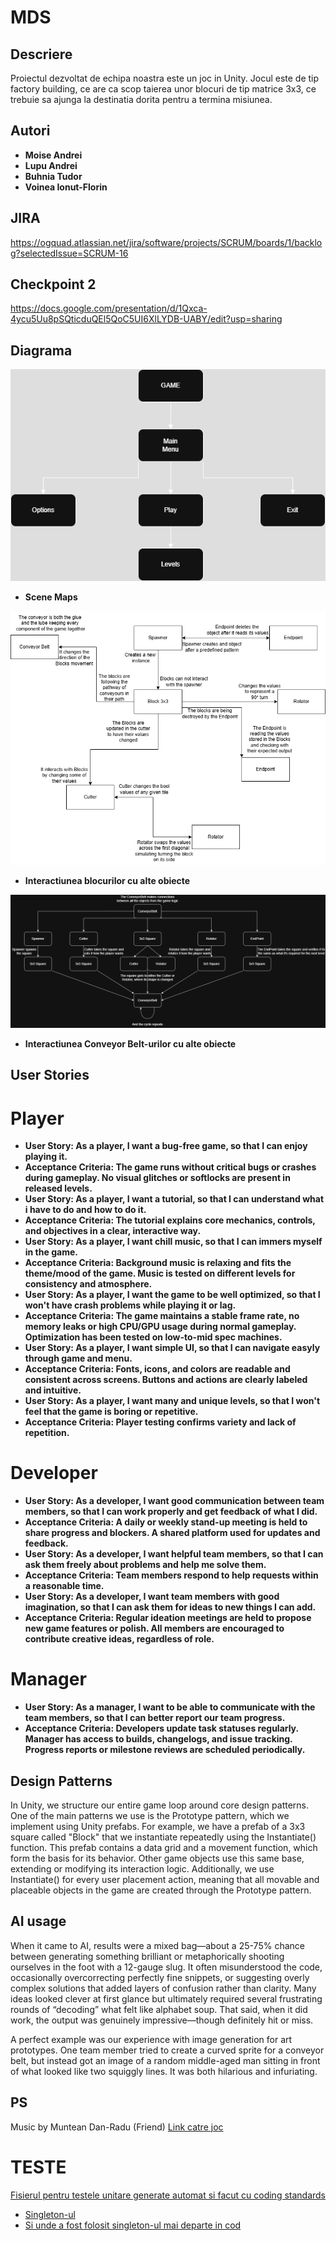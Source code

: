 # MDS

## Descriere
Proiectul dezvoltat de echipa noastra este un joc in Unity. Jocul este de tip factory building, ce are ca scop taierea unor blocuri de tip matrice 3x3, ce trebuie sa ajunga la destinatia dorita pentru a termina misiunea.

## Autori
- **Moise Andrei**
- **Lupu Andrei**
- **Buhnia Tudor**
- **Voinea Ionut-Florin**

## JIRA
https://ogquad.atlassian.net/jira/software/projects/SCRUM/boards/1/backlog?selectedIssue=SCRUM-16

## Checkpoint 2
https://docs.google.com/presentation/d/1Qxca-4ycu5Uu8pSQticduQEl5QoC5UI6XlLYDB-UABY/edit?usp=sharing

## Diagrama
![Screenshot](MDS.drawio.png)
- **Scene Maps**

![Diagrama_Blocks](Block_Interactions(2).drawio.png)
- **Interactiunea blocurilor cu alte obiecte**

![Diagrama_Conveyour](LegaturaConveyorObiecte.png)
- **Interactiunea Conveyor Belt-urilor cu alte obiecte**

## User Stories
# Player
- **User Story: As a player, I want a bug-free game, so that I can enjoy playing it.**
- **Acceptance Criteria: The game runs without critical bugs or crashes during gameplay. No visual glitches or softlocks are present in released levels.**
- **User Story: As a player, I want a tutorial, so that I can understand what i have to do and how to do it.**
- **Acceptance Criteria: The tutorial explains core mechanics, controls, and objectives in a clear, interactive way.**
- **User Story: As a player, I want chill music, so that I can immers myself in the game.**
- **Acceptance Criteria: Background music is relaxing and fits the theme/mood of the game. Music is tested on different levels for consistency and atmosphere.**
- **User Story: As a player, I want the game to be well optimized, so that I won't have crash problems while playing it or lag.**
- **Acceptance Criteria: The game maintains a stable frame rate, no memory leaks or high CPU/GPU usage during normal gameplay. Optimization has been tested on low-to-mid spec machines.**
- **User Story: As a player, I want simple UI, so that I can navigate easyly through game and menu.**
- **Acceptance Criteria: Fonts, icons, and colors are readable and consistent across screens. Buttons and actions are clearly labeled and intuitive.**
- **User Story: As a player, I want many and unique levels, so that I won't feel that the game is boring or repetitive.**
- **Acceptance Criteria: Player testing confirms variety and lack of repetition.**
# Developer
- **User Story: As a developer, I want good communication between team members, so that I can work properly and get feedback of what I did.**
- **Acceptance Criteria: A daily or weekly stand-up meeting is held to share progress and blockers. A shared platform used for updates and feedback.**
- **User Story: As a developer, I want helpful team members, so that I can ask them freely about problems and help me solve them.**
- **Acceptance Criteria: Team members respond to help requests within a reasonable time.**
- **User Story: As a developer, I want team members with good imagination, so that I can ask them for ideas to new things I can add.**
- **Acceptance Criteria: Regular ideation meetings are held to propose new game features or polish. All members are encouraged to contribute creative ideas, regardless of role.**
# Manager
- **User Story: As a manager, I want to be able to communicate with the team members, so that I can better report our team progress.**
- **Acceptance Criteria: Developers update task statuses regularly. Manager has access to builds, changelogs, and issue tracking. Progress reports or milestone reviews are scheduled periodically.**

## Design Patterns

In Unity, we structure our entire game loop around core design patterns. One of the main patterns we use is the Prototype pattern, which we implement using Unity prefabs. For example, we have a prefab of a 3x3 square called "Block" that we instantiate repeatedly using the Instantiate() function. This prefab contains a data grid and a movement function, which form the basis for its behavior. Other game objects use this same base, extending or modifying its interaction logic. Additionally, we use Instantiate() for every user placement action, meaning that all movable and placeable objects in the game are created through the Prototype pattern.

## AI usage

When it came to AI, results were a mixed bag—about a 25-75% chance between generating something brilliant or metaphorically shooting ourselves in the foot with a 12-gauge slug. It often misunderstood the code, occasionally overcorrecting perfectly fine snippets, or suggesting overly complex solutions that added layers of confusion rather than clarity. Many ideas looked clever at first glance but ultimately required several frustrating rounds of “decoding” what felt like alphabet soup. That said, when it did work, the output was genuinely impressive—though definitely hit or miss.

A perfect example was our experience with image generation for art prototypes. One team member tried to create a curved sprite for a conveyor belt, but instead got an image of a random middle-aged man sitting in front of what looked like two squiggly lines. It was both hilarious and infuriating.

## PS
Music by Muntean Dan-Radu (Friend)
[Link catre joc](https://drive.google.com/file/d/1E1JRSG1uJeyMnVY4HtLCuhhFW3-HjA4y/view?usp=drive_link)

# TESTE

[Fisierul pentru testele unitare generate automat si facut cu coding standards](Assets/Scripts/TesteUnitare.cs)

- [Singleton-ul ](Assets/Scripts/InputBlocker.cs)
- [Si unde a fost folosit singleton-ul mai departe in cod](Assets/Scripts/PlacementManager.cs#43)
